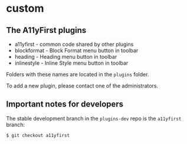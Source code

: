 # custom

## The A11yFirst plugins

* a11yfirst - common code shared by other plugins
* blockformat - Block Format menu button in toolbar
* heading - Heading menu button in toolbar
* inlinestyle - Inline Style menu button in toolbar

Folders with these names are located in the ```plugins``` folder.

To add a new plugin, please contact one of the administrators.

## Important notes for developers

The stable development branch in the ```plugins-dev``` repo is the ```a11yfirst``` branch:

    $ git checkout a11yfirst
